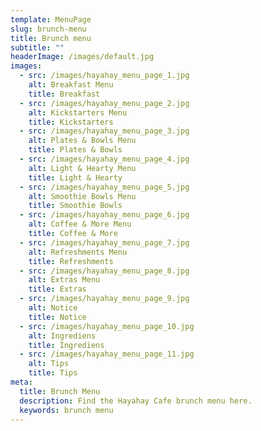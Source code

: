 ```yaml
---
template: MenuPage
slug: brunch-menu
title: Brunch menu
subtitle: ""
headerImage: /images/default.jpg
images:
  - src: /images/hayahay_menu_page_1.jpg
    alt: Breakfast Menu
    title: Breakfast 
  - src: /images/hayahay_menu_page_2.jpg
    alt: Kickstarters Menu
    title: Kickstarters
  - src: /images/hayahay_menu_page_3.jpg
    alt: Plates & Bowls Menu
    title: Plates & Bowls
  - src: /images/hayahay_menu_page_4.jpg
    alt: Light & Hearty Menu
    title: Light & Hearty
  - src: /images/hayahay_menu_page_5.jpg
    alt: Smoothie Bowls Menu
    title: Smoothie Bowls 
  - src: /images/hayahay_menu_page_6.jpg
    alt: Coffee & More Menu
    title: Coffee & More
  - src: /images/hayahay_menu_page_7.jpg
    alt: Refreshments Menu
    title: Refreshments
  - src: /images/hayahay_menu_page_8.jpg
    alt: Extras Menu
    title: Extras    
  - src: /images/hayahay_menu_page_9.jpg
    alt: Notice
    title: Notice
  - src: /images/hayahay_menu_page_10.jpg
    alt: Ingrediens
    title: Ingrediens
  - src: /images/hayahay_menu_page_11.jpg
    alt: Tips
    title: Tips
meta:
  title: Brunch Menu
  description: Find the Hayahay Cafe brunch menu here.
  keywords: brunch menu
---
```


